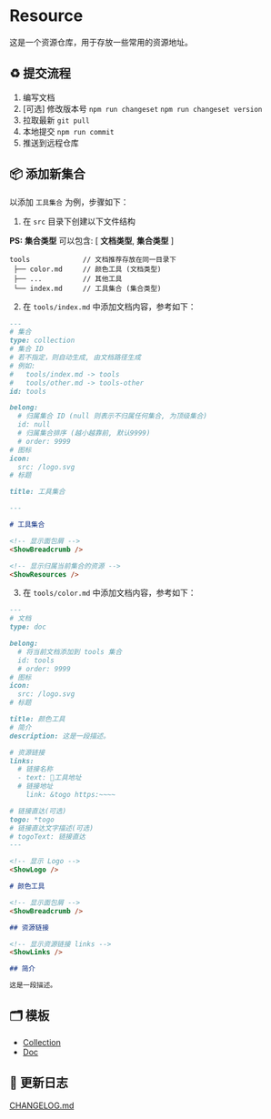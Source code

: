 # Resource

这是一个资源仓库，用于存放一些常用的资源地址。

## ♻️ 提交流程

1. 编写文档
2. [可选] 修改版本号 `npm run changeset` `npm run changeset version`
3. 拉取最新 `git pull`
4. 本地提交 `npm run commit`
5. 推送到远程仓库

## 📦 添加新集合

以添加 `工具集合` 为例，步骤如下：

1. 在 `src` 目录下创建以下文件结构

**PS:** **集合类型** 可以包含: [ **文档类型**, **集合类型** ]

```text
tools             // 文档推荐存放在同一目录下
 ├── color.md     // 颜色工具 (文档类型)
 ├── ...          // 其他工具
 └── index.md     // 工具集合 (集合类型)
```

2. 在 `tools/index.md` 中添加文档内容，参考如下：

```markdown
---
# 集合
type: collection
# 集合 ID 
# 若不指定，则自动生成, 由文档路径生成 
# 例如: 
#   tools/index.md -> tools
#   tools/other.md -> tools-other
id: tools

belong:
  # 归属集合 ID (null 则表示不归属任何集合, 为顶级集合)
  id: null
  # 归属集合排序 (越小越靠前, 默认9999)
  # order: 9999
# 图标
icon:
  src: /logo.svg
# 标题

title: 工具集合

---

# 工具集合

<!-- 显示面包屑 -->
<ShowBreadcrumb />

<!-- 显示归属当前集合的资源 -->
<ShowResources />
```

3. 在 `tools/color.md` 中添加文档内容，参考如下：

```markdown
---
# 文档
type: doc

belong:
  # 将当前文档添加到 tools 集合
  id: tools
  # order: 9999
# 图标
icon:
  src: /logo.svg
# 标题

title: 颜色工具
# 简介
description: 这是一段描述。

# 资源链接
links:
  # 链接名称
  - text: 🎨工具地址
  # 链接地址
    link: &togo https:~~~~

# 链接直达(可选)
togo: *togo
# 链接直达文字描述(可选)
# togoText: 链接直达
---

<!-- 显示 Logo -->
<ShowLogo />

# 颜色工具

<!-- 显示面包屑 -->
<ShowBreadcrumb />

## 资源链接

<!-- 显示资源链接 links -->
<ShowLinks />

## 简介

这是一段描述。
```

## 🗂️ 模板

- [Collection](./src/__collection.md)
- [Doc](./src/__doc.md)

## 📝 更新日志

[CHANGELOG.md](CHANGELOG.md)